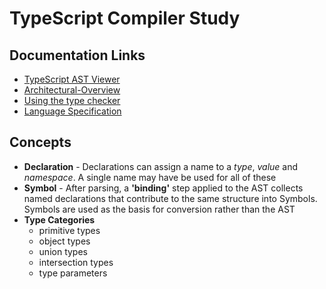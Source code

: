 # TypeScript Compiler Study

## Documentation Links
- [TypeScript AST Viewer](https://ts-ast-viewer.com/)
- [Architectural-Overview](https://github.com/microsoft/TypeScript/wiki/Architectural-Overview)
- [Using the type checker](https://github.com/microsoft/TypeScript/wiki/Using-the-Compiler-API#using-the-type-checker)
- [Language Specification](https://github.com/microsoft/TypeScript/blob/master/doc/spec.md)

## Concepts
- **Declaration** - Declarations can assign a name to a *type*, *value* and *namespace*. A single name may have be used for all of these
- **Symbol** - After parsing, a **'binding'** step applied to the AST collects named declarations that contribute to the same structure into Symbols. Symbols are used as the basis for conversion rather than the AST
- **Type Categories**
    - primitive types
    - object types
    - union types
    - intersection types
    - type parameters